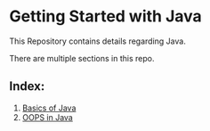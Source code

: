# Getting Started with Java

This Repository contains details regarding Java.

There are multiple sections in this repo.

## Index:

1. [Basics of Java](./src/Basics/Java_Basics.md)
2. [OOPS in Java](./src/OOPS/Java_OOPS.md)
